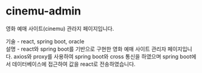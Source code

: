 # cinemu-admin
영화 예매 사이트(cinemu) 관라지 페이지입니다.

<div>기술 - react,  spring boot, oracle</div>
<div>설명 - react와 spring boot를 기반으로 구현한 영화 예매 사이트 관리자 페이지입니다.
        axios와 proxy를 사용하여 spring boot와 cross 통신을 하였으며 spring boot에서 데이터베이스에 접근하여 값을 react로 전송하였습니다.</div>
